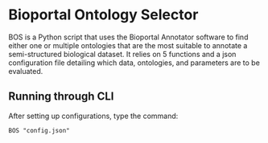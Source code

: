 # Bioportal Ontology Selector
BOS is a Python script that uses the Bioportal Annotator software to find either one or multiple ontologies that are the most suitable to annotate a semi-structured biological dataset. It relies on 5 functions and a json configuration file detailing which data, ontologies, and parameters are to be evaluated. 

##  Running through CLI
After setting up configurations, type the command:
```
BOS "config.json"
```

